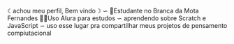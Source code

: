    ☾achou meu perfil, Bem vindo☽
∽ 📍Estudante no Branca da Mota Fernandes
👩‍💻Uso Alura para estudos
∽ aprendendo sobre Scratch e JavaScript
∽ uso esse lugar pra compartilhar meus projetos de pensamento compiutacional
